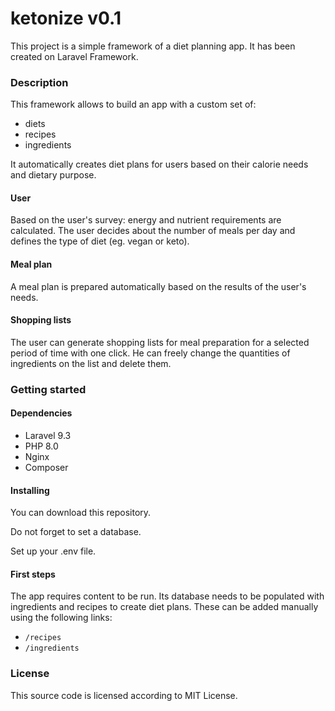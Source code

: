 # ketonize v0.1
This project is a simple framework of a diet planning app. It has been created on Laravel Framework.

### Description
This framework allows to build an app with a custom set of:
- diets
- recipes
- ingredients

It automatically creates diet plans for users based on their calorie needs and dietary purpose.

#### User
Based on the user's survey: energy and nutrient requirements are calculated. The user decides about the number of meals per day and defines the type of diet (eg. vegan or keto).

#### Meal plan
A meal plan is prepared automatically based on the results of the user's needs.

#### Shopping lists
The user can generate shopping lists for meal preparation for a selected period of time with one click. He can freely change the quantities of ingredients on the list and delete them.

### Getting started
#### Dependencies
- Laravel 9.3
- PHP 8.0
- Nginx
- Composer

#### Installing
You can download this repository.

Do not forget to set a database.

Set up your .env file.

#### First steps
The app requires content to be run. Its database needs to be populated with ingredients and recipes to create diet plans. These can be added manually using the following links:
- `/recipes`
- `/ingredients`

### License
This source code is licensed according to MIT License.
